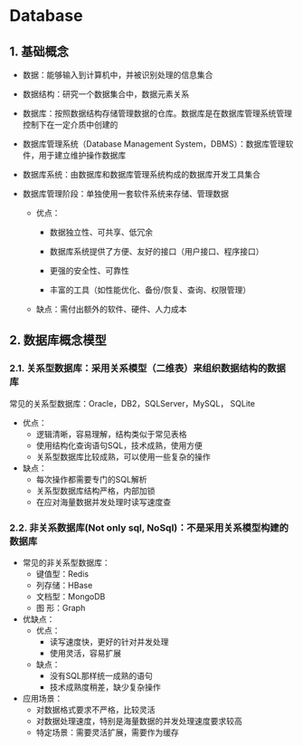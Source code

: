 # Database

## 1. 基础概念

* 数据：能够输入到计算机中，并被识别处理的信息集合

* 数据结构：研究一个数据集合中，数据元素关系

* 数据库：按照数据结构存储管理数据的仓库。数据库是在数据库管理系统管理控制下在一定介质中创建的

* 数据库管理系统（Database Management System，DBMS）：数据库管理软件，用于建立维护操作数据库

* 数据库系统：由数据库和数据库管理系统构成的数据库开发工具集合

* 数据库管理阶段：单独使用一套软件系统来存储、管理数据

  * 优点：

    * 数据独立性、可共享、低冗余

    * 数据库系统提供了方便、友好的接口（用户接口、程序接口）

    * 更强的安全性、可靠性

    * 丰富的工具（如性能优化、备份/恢复、查询、权限管理）
  *  缺点：需付出额外的软件、硬件、人力成本

## 2. 数据库概念模型

### 2.1. 关系型数据库：采用关系模型（二维表）来组织数据结构的数据库

常见的关系型数据库：Oracle，DB2，SQLServer，MySQL， SQLite

* 优点：
  * 逻辑清晰，容易理解，结构类似于常见表格
  * 使用结构化查询语句SQL，技术成熟，使用方便
  * 关系型数据库比较成熟，可以使用一些复杂的操作
* 缺点：
   * 每次操作都需要专门的SQL解析
   * 关系型数据库结构严格，内部加锁
   * 在应对海量数据并发处理时读写速度查

### 2.2. 非关系数据库(Not only sql, NoSql)：不是采用关系模型构建的数据库

* 常见的非关系型数据库：
  * 键值型：Redis
  * 列存储：HBase
  * 文档型：MongoDB
  * 图  形：Graph
* 优缺点：
  * 优点：
    * 读写速度快，更好的针对并发处理
    * 使用灵活，容易扩展
  * 缺点：
       * 没有SQL那样统一成熟的语句
       * 技术成熟度稍差，缺少复杂操作
* 应用场景：
  * 对数据格式要求不严格，比较灵活
  * 对数据处理速度，特别是海量数据的并发处理速度要求较高
  * 特定场景：需要灵活扩展，需要作为缓存

